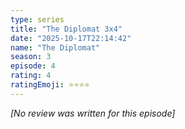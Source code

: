 ```yaml
---
type: series
title: "The Diplomat 3x4"
date: "2025-10-17T22:14:42"
name: "The Diplomat"
season: 3
episode: 4
rating: 4
ratingEmoji: ⭐️⭐️⭐️⭐️
---
```


*[No review was written for this episode]*

